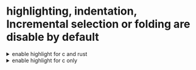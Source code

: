 
#  highlighting, indentation, Incremental selection or folding are disable by default
<details>
<summary> enable highlight for c and rust </summary>

```lua
require'nvim-treesitter.configs'.setup {
  ensure_installed = { "c", "lua", "rust" },
  ignore_install = { "javascript" },

  highlight = {
    enable = true,
    disable = { "lua" },
  },
}
```

</details>


<details>
<summary> enable highlight for c only </summary>

```lua
require'nvim-treesitter.configs'.setup {
  ensure_installed = { "c", "lua", "rust" },
  ignore_install = { "javascript" },

  highlight = {
    enable = true,
    disable = { "lua", "rust" },
  },
}
```

</details>

